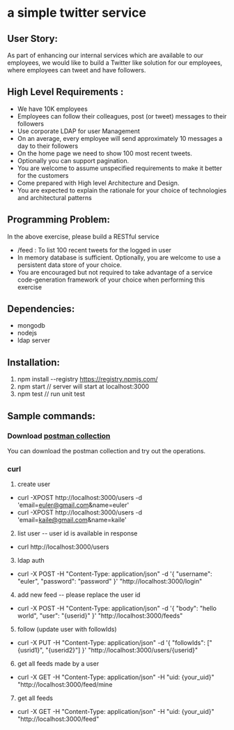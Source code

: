 # a simple twitter service

## User Story:
As part of enhancing our internal services which are available to our employees, we would like to build a Twitter like solution for our employees, where employees can tweet and have followers.

## High Level Requirements :
* We have 10K employees
* Employees can follow their colleagues, post (or tweet) messages to their followers
* Use corporate LDAP for user Management
* On an average, every employee will send approximately 10 messages a day to their followers
* On the home page we need to show 100 most recent tweets.
* Optionally you can support pagination.
* You are welcome to assume unspecified requirements to make it better for the customers
* Come prepared with High level Architecture and Design.
* You are expected to explain the rationale for your choice of technologies and architectural patterns


## Programming Problem:
In the above exercise, please build a RESTful service
* /feed : To list 100 recent tweets for the logged in user
* In memory database is sufficient. Optionally, you are welcome to use a persistent data store of your choice.
* You are encouraged but not required to take advantage of a service code-generation framework of your choice when performing this exercise


## Dependencies:
* mongodb
* nodejs
* ldap server

## Installation:
1. npm install --registry https://registry.npmjs.com/
2. npm start // server will start at localhost:3000
3. npm test // run unit test

## Sample commands:

### Download [postman collection](https://www.getpostman.com/collections/8564cc46ad27462f9abe)
  You can download the postman collection and try out the operations.

### curl
1. create user
  * curl -XPOST http://localhost:3000/users -d 'email=euler@gmail.com&name=euler'
  * curl -XPOST http://localhost:3000/users -d 'email=kaile@gmail.com&name=kaile'

2. list user -- user id is available in response
  * curl http://localhost:3000/users

3. ldap auth
  * curl -X POST -H "Content-Type: application/json" -d '{
  "username": "euler",
  "password": "password"
}' "http://localhost:3000/login"

4. add new feed -- please replace the user id
  * curl -X POST -H "Content-Type: application/json" -d '{
  "body": "hello world",
  "user": "{userid}"
}' "http://localhost:3000/feeds"

5. follow (update user with followIds)
  * curl -X PUT -H "Content-Type: application/json" -d '{
  "followIds": ["{usrid1}", "{userid2}"]
}' "http://localhost:3000/users/{userid}"

6. get all feeds made by a user
  * curl -X GET -H "Content-Type: application/json" -H "uid: {your_uid}" "http://localhost:3000/feed/mine

7. get all feeds 
  * curl -X GET -H "Content-Type: application/json" -H "uid: {your_uid}" "http://localhost:3000/feed"




